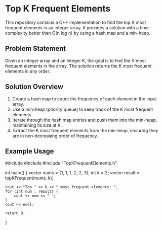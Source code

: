# Top K Frequent Elements

This repository contains a C++ implementation to find the top K most frequent elements in an integer array. It provides a solution with a time complexity better than O(n log n) by using a hash map and a min-heap.

## Problem Statement

Given an integer array and an integer K, the goal is to find the K most frequent elements in the array. The solution returns the K most frequent elements in any order.

## Solution Overview

1. Create a hash map to count the frequency of each element in the input array.
2. Use a min-heap (priority queue) to keep track of the K most frequent elements.
3. Iterate through the hash map entries and push them into the min-heap, maintaining its size at K.
4. Extract the K most frequent elements from the min-heap, ensuring they are in non-decreasing order of frequency.

## Example Usage

#include <iostream>
#include <vector>
#include "TopKFrequentElements.h"

int main() {
    vector<int> nums = {1, 1, 1, 2, 2, 3};
    int k = 2;
    vector<int> result = topKFrequent(nums, k);

    cout << "Top " << k << " most frequent elements: ";
    for (int num : result) {
        cout << num << " ";
    }
    cout << endl;

    return 0;
}
